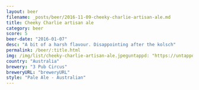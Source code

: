 ```yaml
---
layout: beer
filename: _posts/beer/2016-11-09-cheeky-charlie-artisan-ale.md
title: Cheeky Charlie artisan ale
category: beer
score: 5
beer-date: "2016-01-07"
desc: "A bit of a harsh flavour. Disappointing after the kolsch"
permalink: /beer/:title.html
img: /img/list/cheeky-charlie-artisan-ale.jpeguntappd: "https://untappd.com/b/3-pub-circus-artisan-ale/1281268"
country: "Australia"
brewery: "3 Pub Circus"
breweryURL: "breweryURL"
style: "Pale Ale - Australian"
---
```

